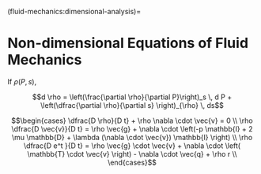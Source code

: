 (fluid-mechanics:dimensional-analysis)=
# Non-dimensional Equations of Fluid Mechanics

If $\rho(P, s)$,

$$d \rho = \left(\frac{\partial \rho}{\partial P}\right)_s \, d P + \left(\dfrac{\partial \rho}{\partial s} \right)_{\rho} \, ds$$

$$\begin{cases}
  \dfrac{D \rho}{D t} + \rho \nabla \cdot \vec{v} = 0  \\
  \rho \dfrac{D \vec{v}}{D t} = \rho \vec{g} + \nabla \cdot \left(-p \mathbb{I} + 2 \mu \mathbb{D} + \lambda (\nabla \cdot \vec{v}) \mathbb{I} \right)  \\
  \rho \dfrac{D e^t    }{D t} = \rho \vec{g} \cdot \vec{v} + \nabla \cdot \left( \mathbb{T} \cdot \vec{v} \right) - \nabla \cdot \vec{q} + \rho r \\
\end{cases}$$


